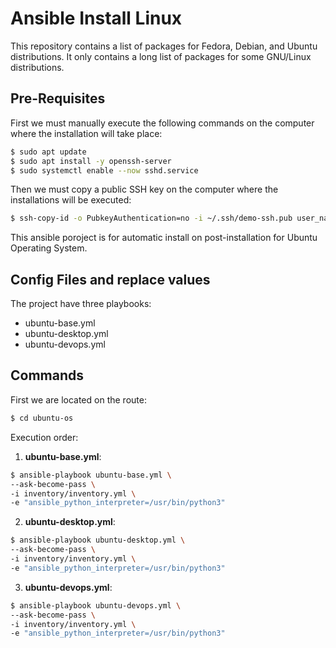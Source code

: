 # Ansible Install Linux

This repository contains a list of packages for Fedora, Debian, and Ubuntu distributions. It only contains a long list of packages for some GNU/Linux distributions.

## Pre-Requisites

First we must manually execute the following commands on the computer where the installation will take place:

```bash
$ sudo apt update
$ sudo apt install -y openssh-server
$ sudo systemctl enable --now sshd.service
```

Then we must copy a public SSH key on the computer where the installations will be executed:

```bash
$ ssh-copy-id -o PubkeyAuthentication=no -i ~/.ssh/demo-ssh.pub user_name@ip_address_or_localhost
```

This ansible poroject is for automatic install on post-installation for Ubuntu Operating System.

## Config Files and replace values

The project have three playbooks:

- ubuntu-base.yml
- ubuntu-desktop.yml
- ubuntu-devops.yml

## Commands

First we are located on the route:

```bash
$ cd ubuntu-os
```

Execution order:

1. **ubuntu-base.yml**:

```bash
$ ansible-playbook ubuntu-base.yml \
--ask-become-pass \
-i inventory/inventory.yml \
-e "ansible_python_interpreter=/usr/bin/python3"
```

2. **ubuntu-desktop.yml**:

```bash
$ ansible-playbook ubuntu-desktop.yml \
--ask-become-pass \
-i inventory/inventory.yml \
-e "ansible_python_interpreter=/usr/bin/python3"
```

3. **ubuntu-devops.yml**:

```bash
$ ansible-playbook ubuntu-devops.yml \
--ask-become-pass \
-i inventory/inventory.yml \
-e "ansible_python_interpreter=/usr/bin/python3"
```
